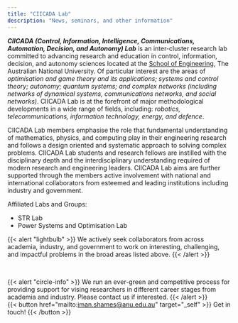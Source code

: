 ```yaml
---
title: "CIICADA Lab"
description: "News, seminars, and other information"
---
```



___CIICADA (Control, Information, Intelligence, Communications, Automation, Decision, and Autonomy) Lab___
is an inter-cluster research lab committed to advancing research and education in control, information, decision, and autonomy sciences located at the [School of Engineering](https://eng.anu.edu.au/), The Australian National University.
Of particular interest are the areas of _optimisation and game theory and its applications; systems and control theory; autonomy; quantum systems; and complex networks (including networks of dynamical systems, communications networks, and social networks)_.
CIICADA Lab is at the forefront of major methodological developments in a wide range of fields,
including: _robotics, telecommunications, information technology, energy, and defence_.

CIICADA Lab members emphasise the role that fundamental understanding of mathematics, physics, and computing play in
their engineering research and follows a design oriented and systematic approach to solving complex problems.
CIICADA Lab students and research fellows are instilled with the disciplinary depth and the
interdisciplinary understanding required of modern research and engineering leaders.
CIICADA Lab aims are further supported through the members active involvement with national and
international collaborators from esteemed and leading institutions including industry and government.


Affiliated Labs and Groups:

- STR Lab
- Power Systems and Optimisation Lab

{{< alert "lightbulb" >}}
We actively seek collaborators from across academia, industry, and government to work on interesting, challenging, and impactful problems in the broad areas listed above.
{{< /alert >}}

</br>


{{< alert "circle-info" >}}
We run an ever-green and competitive process for providing support for vising researchers in different career stages from academia and industry. Please contact us if interested.
{{< /alert >}}
</br>
{{< button href="mailto:iman.shames@anu.edu.au" target="_self" >}}
 Get in touch!
{{< /button >}}
